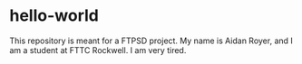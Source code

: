# hello-world
This repository is meant for a FTPSD project.
My name is Aidan Royer, and I am a student at FTTC Rockwell.
I am very tired.
